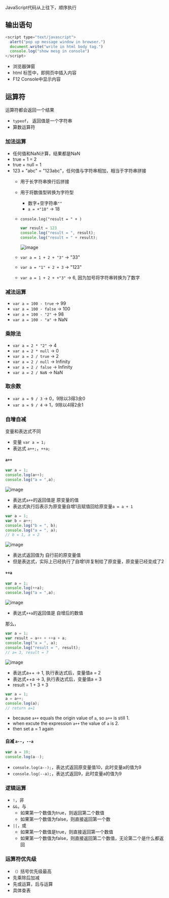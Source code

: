 
JavaScript代码从上往下，顺序执行

## 输出语句

```javascript
<script type="text/javascript">
  alert("pop up message window in browser.")
  document.write("write in html body tag.")
  console.log("show mesg in console")
</script>
```
- 浏览器弹窗
- html <body> 标签中，即网页中插入内容
- F12 Console中显示内容


## 运算符
运算符都会返回一个结果
- `typeof`， 返回值是一个字符串
- 算数运算符

### 加法运算
- 任何值和NaN计算，结果都是NaN
- true + 1 = 2
- true + null = 1
- 123 + "abc" = "123abc"，任何值与字符串相加，相当于字符串拼接
  - 用于长字符串换行后拼接
  - 用于将数值型转换为字符型
    - 数字+空字符串`""`
    - `a = +"18"` -> 18
  - `console.log("result = " + )`
    ```javascript      
    var result = 123
    console.log("result = ", result);
    console.log("result = " + result);
    ```
    ![image](https://user-images.githubusercontent.com/26485327/72709824-0bb2cb00-3ba9-11ea-8cb3-868061b9203c.png)

  - `var a = 1 + 2 + "3"` -> "33"
  - `var a = "1" + 2 + 3` -> "123"
  - `var a = 1 + 2 + +"3"` -> 6, 因为加号将字符串转换为了数字
  
### 减法运算
- `var a = 100 - true` -> 99
- `var a = 100 - false` -> 100
- `var a = 100 - "2"` -> 98
- `var a = 100 - "a"` -> NaN


### 乘除法
- `var a = 2 * "2"` -> 4
- `var a = 2 * null` -> 0
- `var a = 2 / true` -> 2
- `var a = 2 / null` -> Infinity
- `var a = 2 / false` -> Infinity
- `var a = 2 / NaN` -> NaN

### 取余数

- `var a = 9 / 3` -> 0，9除以3得3余0
- `var a = 9 / 4` -> 1，9除以4得2余1

### 自增自减
变量和表达式不同
- 变量 `var a = 1;`
- 表达式 `a++;`，`++a;`

#### `a++`
```javascript
var a = 1;
console.log(a++);
console.log("a = ",a);
```
![image](https://user-images.githubusercontent.com/26485327/72712517-8d592780-3bae-11ea-93d8-6de464f313bc.png)
- 表达式`a++`的返回值是 原变量的值
- 表达式执行后表示为原变量自增1且赋值回给原变量`a = a + 1`

```javascript
var a = 1;
var b = a++;
console.log("b = ", b);
console.log("a = ", a);
// b = 1, a = 2
```
![image](https://user-images.githubusercontent.com/26485327/72713423-5d128880-3bb0-11ea-94c1-3d4bc5bed96d.png)
- 表达式返回值为 自行前的原变量值
- 但是表达式，实际上已经执行了自增1并复制给了原变量，原变量已经变成了2

#### `++a`
```javascript
var a = 1;
console.log(++a);
console.log("a = ",a);
```
![image](https://user-images.githubusercontent.com/26485327/72712684-e1fca280-3bae-11ea-8bb5-ef913a329155.png)
- 表达式`++a`的返回值是 自增后的数值

那么，
```javascript
var a = 1;
var result = a++ + ++a + a;
console.log("a = ", a);
console.log("result = ", result);
// a= 3, result = 7
```
![image](https://user-images.githubusercontent.com/26485327/72713829-11141380-3bb1-11ea-99e2-4cf8342b2e00.png)
- 表达式a++ -> 1, 执行表达式后，变量值a = 2
- 表达式++a -> 3, 执行表达式后，变量值a = 3
- result = 1 + 3 + 3

```javascript
var a = 1;
a = a++;
console.log(a);
// return a=1
```
- because `a++` equals the origin value of `a`, so `a++` is still 1.
- when excute the expression `a++` the value of `a` is 2. 
- then set a = 1 again


#### 自减 `a--`，`--a`
```javascript
var a = 10;
console.log(a--);
```
- `console.log(a--);`，表达式返回原变量值10，此时变量a的值为9
- `console.log(--a);`，表达式返回9，此时变量a的值为9


### 逻辑运算
- `!`，非
- `&&`，与
  - 如果第一个数值为true，则返回第二个数值
  - 如果第一个数值为false，则直接返回第一个数
- `||`，或
  - 如果第一个数值是true，则直接返回第一个数值
  - 如果第一个数值为false，则直接返回第二个数值，无论第二个是什么都返回


### 运算符优先级
- `（）`括号优先级最高
- 先乘除后加减
- 先或运算，后与运算
- 具体查表




